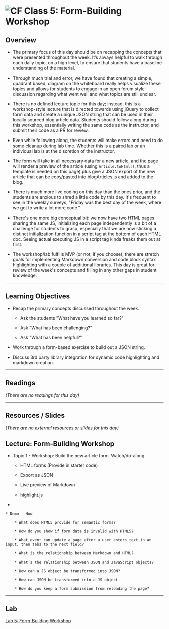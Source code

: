 ![CF](https://i.imgur.com/7v5ASc8.png)  Class 5: Form-Building Workshop
=======
## Overview
<!-- Provide a general overview of the daily concepts and processes that will be covered in lectures and labs -->

- The primary focus of this day should be on recapping the concepts that were presented throughout the week.  It’s always helpful to walk through each daily topic, on a high level, to ensure that students have a baseline understanding of the material.

- Through much trial and error, we have found that creating a simple, quadrant based, diagram on the whiteboard really helps visualize these topics and allows for students to engage in an open forum style discussion regarding what went well and what topics are still unclear.

- There is no defined lecture topic for this day; instead, this is a workshop-style lecture that is directed towards using jQuery to collect form data and create a unique JSON string that can be used in their locally sourced blog article data.  Students should follow along during this workshop, essentially writing the same code as the instructor, and submit their code as a PR for review.

- Even while following along, the students will make errors and need to do some cleanup during lab time. Whether this is a paired lab or an individual lab is at the discretion of the instructor.

- The form will take in all necessary data for a new article, and the page will render a preview of the article (using `Article.toHtml()`, thus a template is needed on this page) plus give a JSON export of the new article that can be copy/pasted into blogArticles.js and added to the blog.

- There is much more live coding on this day than the ones prior, and the students are anxious to shred a little code by this day. It's frequent to see in the weekly surveys, "Friday was the best day of the week, where we got to write a lot more code."

- There's one more big conceptual bit: we now have two HTML pages sharing the same JS, initializing each page independently is a bit of a challenge for students to grasp, especially that we are now sticking a distinct initialization function in a script tag at the bottom of each HTML doc. Seeing actual executing JS in a script tag kinda freaks them out at first.

- The workshop/lab fulfills MVP (or not, if you choose); there are stretch goals for implementing Markdown conversion and code block syntax highlighting with a couple of additional libraries. This day is great for review of the week's concepts and filling in any other gaps in student knowledge.

---

## Learning Objectives
<!--
ABCD:
  Audience: Program participants
  Behavior: Expected learning/behavior changes/results
  Condition:
    Circumstances that lead to change/result
    When change/result are expected to occur
  Degree: How much change occurs (%) for how many participants (#)
-->

* Recap the primary concepts discussed throughout the week.

    * Ask the students "What have you learned so far?"

    * Ask "What has been challenging?"

    * Ask "What has been helpful?"

* Work through a form-based exercise to build out a JSON string.

* Discuss 3rd party library integration for dynamic code highlighting and markdown creation.

---

## Readings
<!-- List of readings required for this content; readings being completed by the start of this lecture -->

*(There are no readings for this day)*

---

## Resources / Slides
<!-- Provide any links to external slides or other resources that will support the delivery of content. These can also be student-facing docs! -->

*(There are no external resources or slides for this day)*

## Lecture: Form-Building Workshop
<!-- List any high level topics, as well as any sub-topic, and associated details or notes that instructors may require to deliver this content -->

* Topic 1 - Workshop: Build the new article form. Watch/do-along

    * HTML forms (Provide in starter code)

    * Export as JSON

    * Live preview of Markdown

    * highlight.js
*

    * Demo - How

        * What does HTML5 provide for semantic forms?

        * How do you show if form data is invalid with HTML5?

        * What event can update a page after a user enters text in an input, then tabs to the next field?

        * What is the relationship between Markdown and HTML?

        * What’s the relationship between JSON and JavaScript objects?

        * How can a JS object be transformed into JSON?

        * How can JSON be transformed into a JS object.

        * How do you keep a form submission from reloading the page?

---

## Lab
<!-- Provide a link to the daily lab README in the Labs directory, and review this document as part of the lecture -->
[Lab 5: Form-Building Workshop](../../labs/05-form-building/README.md)
